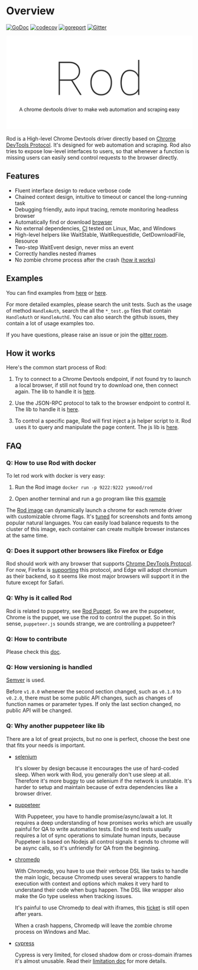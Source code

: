 # Overview

[![GoDoc](https://godoc.org/github.com/ysmood/rod?status.svg)](https://pkg.go.dev/github.com/ysmood/rod?tab=doc)
[![codecov](https://codecov.io/gh/ysmood/rod/branch/master/graph/badge.svg)](https://codecov.io/gh/ysmood/rod)
[![goreport](https://goreportcard.com/badge/github.com/ysmood/rod)](https://goreportcard.com/report/github.com/ysmood/rod)
[![Gitter](https://badges.gitter.im/ysmood-rod/community.svg)](https://gitter.im/ysmood-rod/community?utm_source=badge&utm_medium=badge&utm_campaign=pr-badge)

![logo](fixtures/rod.png)

Rod is a High-level Chrome Devtools driver directly based on [Chrome DevTools Protocol](https://chromedevtools.github.io/devtools-protocol/).
It's designed for web automation and scraping. Rod also tries to expose low-level interfaces to users, so that whenever a function is missing users can easily send control requests to the browser directly.

## Features

- Fluent interface design to reduce verbose code
- Chained context design, intuitive to timeout or cancel the long-running task
- Debugging friendly, auto input tracing, remote monitoring headless browser
- Automatically find or download [browser](lib/launcher)
- No external dependencies, [CI](https://github.com/ysmood/rod/actions) tested on Linux, Mac, and Windows
- High-level helpers like WaitStable, WaitRequestIdle, GetDownloadFile, Resource
- Two-step WaitEvent design, never miss an event
- Correctly handles nested iframes
- No zombie chrome process after the crash ([how it works](https://github.com/ysmood/leakless))

## Examples

You can find examples from [here](examples_test.go) or [here](lib/examples).

For more detailed examples, please search the unit tests.
Such as the usage of method `HandleAuth`, search the all the `*_test.go` files that contain `HandleAuth` or `HandleAuthE`.
You can also search the github issues, they contain a lot of usage examples too.

If you have questions, please raise an issue or join the [gitter room](https://gitter.im/ysmood-rod/community?utm_source=share-link&utm_medium=link&utm_campaign=share-link).

## How it works

Here's the common start process of Rod:

1. Try to connect to a Chrome Devtools endpoint, if not found try to launch a local browser, if still not found try to download one, then connect again. The lib to handle it is [here](lib/launcher).

1. Use the JSON-RPC protocol to talk to the browser endpoint to control it. The lib to handle it is  [here](lib/cdp).

1. To control a specific page, Rod will first inject a js helper script to it. Rod uses it to query and manipulate the page content. The js lib is [here](lib/assets).

## FAQ

### Q: How to use Rod with docker

To let rod work with docker is very easy:

1. Run the Rod image `docker run -p 9222:9222 ysmood/rod`

2. Open another terminal and run a go program like this [example](lib/examples/remote-launch/main.go)

The [Rod image](https://hub.docker.com/repository/docker/ysmood/rod)
can dynamically launch a chrome for each remote driver with customizable chrome flags.
It's [tuned](lib/docker/Dockerfile) for screenshots and fonts among popular natural languages.
You can easily load balance requests to the cluster of this image, each container can create multiple browser instances at the same time.

### Q: Does it support other browsers like Firefox or Edge

Rod should work with any browser that supports [Chrome DevTools Protocol](https://chromedevtools.github.io/devtools-protocol/).
For now, Firefox is [supporting](https://wiki.mozilla.org/Remote) this protocol, and Edge will adopt chromium as their backend, so it seems like most major browsers will support it in the future except for Safari.

### Q: Why is it called Rod

Rod is related to puppetry, see [Rod Puppet](https://en.wikipedia.org/wiki/Puppet#Rod_puppet).
So we are the puppeteer, Chrome is the puppet, we use the rod to control the puppet.
So in this sense, `puppeteer.js` sounds strange, we are controlling a puppeteer?

### Q: How to contribute

Please check this [doc](.github/CONTRIBUTING.md).

### Q: How versioning is handled

[Semver](https://semver.org/) is used.

Before `v1.0.0` whenever the second section changed, such as `v0.1.0` to `v0.2.0`, there must be some public API changes, such as changes of function names or parameter types. If only the last section changed, no public API will be changed.

### Q: Why another puppeteer like lib

There are a lot of great projects, but no one is perfect, choose the best one that fits your needs is important.

- [selenium](https://www.selenium.dev/)

  It's slower by design because it encourages the use of hard-coded sleep. When work with Rod, you generally don't use sleep at all.
  Therefore it's more buggy to use selenium if the network is unstable.
  It's harder to setup and maintain because of extra dependencies like a browser driver.

- [puppeteer](https://github.com/puppeteer/puppeteer)

  With Puppeteer, you have to handle promise/async/await a lot. It requires a deep understanding of how promises works which are usually painful for QA to write automation tests. End to end tests usually requires a lot of sync operations to simulate human inputs, because Puppeteer is based on Nodejs all control signals it sends to chrome will be async calls, so it's unfriendly for QA from the beginning.

- [chromedp](https://github.com/chromedp/chromedp)

  With Chromedp, you have to use their verbose DSL like tasks to handle the main logic, because Chromedp uses several wrappers to handle execution with context and options which makes it very hard to understand their code when bugs happen. The DSL like wrapper also make the Go type useless when tracking issues.

  It's painful to use Chromedp to deal with iframes, this [ticket](https://github.com/chromedp/chromedp/issues/72) is still open after years.

  When a crash happens, Chromedp will leave the zombie chrome process on Windows and Mac.

- [cypress](https://www.cypress.io/)

  Cypress is very limited, for closed shadow dom or cross-domain iframes it's almost unusable. Read their [limitation doc](https://docs.cypress.io/guides/references/trade-offs.html) for more details.
